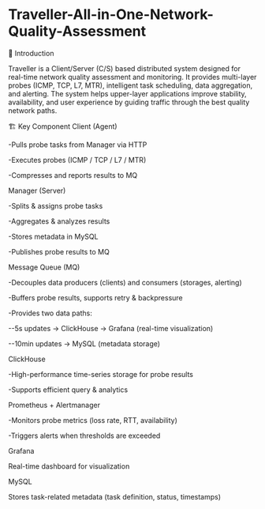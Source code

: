 # Traveller-All-in-One-Network-Quality-Assessment

📖 Introduction

Traveller is a Client/Server (C/S) based distributed system designed for real-time network quality assessment and monitoring.
It provides multi-layer probes (ICMP, TCP, L7, MTR), intelligent task scheduling, data aggregation, and alerting.
The system helps upper-layer applications improve stability, availability, and user experience by guiding traffic through the best quality network paths.

🏗️ Key Component
Client (Agent)

-Pulls probe tasks from Manager via HTTP

-Executes probes (ICMP / TCP / L7 / MTR)

-Compresses and reports results to MQ

Manager (Server)

-Splits & assigns probe tasks

-Aggregates & analyzes results

-Stores metadata in MySQL

-Publishes probe results to MQ

Message Queue (MQ)

-Decouples data producers (clients) and consumers (storages, alerting)

-Buffers probe results, supports retry & backpressure

-Provides two data paths:

--5s updates → ClickHouse → Grafana (real-time visualization)

--10min updates → MySQL (metadata storage)

ClickHouse

-High-performance time-series storage for probe results

-Supports efficient query & analytics

Prometheus + Alertmanager

-Monitors probe metrics (loss rate, RTT, availability)

-Triggers alerts when thresholds are exceeded

Grafana

Real-time dashboard for visualization

MySQL

Stores task-related metadata (task definition, status, timestamps)
